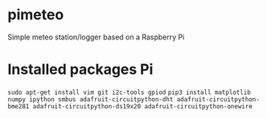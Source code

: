 # pimeteo
Simple meteo station/logger based on a Raspberry Pi


# Installed packages Pi
`sudo apt-get install vim git i2c-tools gpiod`
`pip3 install matplotlib numpy ipython smbus adafruit-circuitpython-dht adafruit-circuitpython-bme281 adafruit-circuitpython-ds19x20 adafruit-circuitpython-onewire`
